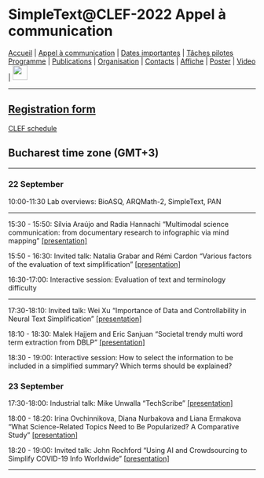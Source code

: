 
# SimpleText@CLEF-2022 Appel à communication

[Accueil](./) | [Appel à communication](./CFP) | [Dates importantes](./dates) | [Tâches pilotes](./tasks)  
[Programme](./program) | [Publications](./publications) | [Organisation](./organisation) | [Contacts](./contacts) | [Affiche](./affiche) | [Poster](./poster) | [Video](./video) | [<img src="../EN.png" width="30">](../en/CFP)


------------------------------------------------------------


[Registration form](https://forms.gle/bfcPqhaNDhnA1NiU8)
------------------------------------------------------------
[CLEF schedule](http://clef2021.clef-initiative.eu/index.php?page=Pages/programme.html)

## Bucharest time zone (GMT+3)

------------------------------------------------------------

### 22 September

10:00-11:30	Lab overviews: BioASQ, ARQMath-2, SimpleText, PAN	

-------------------------------------------------------------
15:30 - 15:50: 	Sílvia Araújo and Radia Hannachi “Multimodal science communication: from documentary research to infographic via mind mapping” [[presentation]](https://view.genial.ly/613c6d596b4eb60d595afbc4)

15:50 - 16:30: Invited talk: Natalia Grabar and Rémi Cardon “Various factors of the evaluation of text simplification” [[presentation]](../Grabar_CLEF.pdf)

16:30-17:00: Interactive session: Evaluation of text and terminology difficulty

-------------------------------------------------------------
17:30-18:10: Invited talk: Wei Xu “Importance of Data and Controllability in Neural Text Simplification” [[presentation]](../Xu_CLEF.pdf)

18:10 - 18:30: 	Malek Hajjem and Eric Sanjuan “Societal trendy multi word term extraction from DBLP” [[presentation]](https://guacamole.univ-avignon.fr/pubiutdev/sanjuan/simpletext/LDAsimpletext.html)

18:30 - 19:00: Interactive session: How to select the information to be included in a simplified summary? Which terms should be explained?

### 23 September		
	
17:30-18:00: Industrial talk: Mike Unwalla “TechScribe” [[presentation]](../Unwalla_CLEF.pdf)

18:00 - 18:20: 	Irina Ovchinnikova, Diana Nurbakova and Liana Ermakova “What Science-Related Topics Need to Be Popularized? A Comparative Study” [[presentation]](../Ovchinnikova_CLEF.pdf)

18:20 - 19:00: Invited talk: John Rochford “Using AI and Crowdsourcing to Simplify COVID-19 Info Worldwide” [[presentation]](../Rochford_CLEF.pdf)

---

